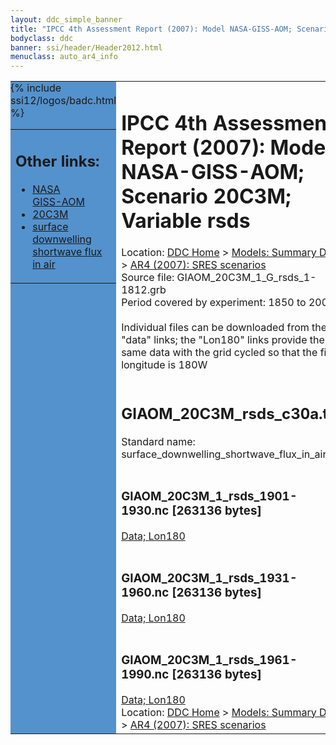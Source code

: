 ```yaml
---
layout: ddc_simple_banner
title: "IPCC 4th Assessment Report (2007): Model NASA-GISS-AOM; Scenario 20C3M; Variable rsds"
bodyclass: ddc
banner: ssi/header/Header2012.html
menuclass: auto_ar4_info
---
```



<table width="100%" border="0" cellspacing="0" cellpadding="0" style="border-collapse: collapse;">
<tr style="margin:0;padding:0;border:0;">
<td style="margin:0;padding:0;border:0;height:1pt;width:150pt;background:#5492CD;" valign="top" >

<div id="lh-col2" class="auto_ar4_info">
<table class="menumain" bgcolor="#5492CD" cellspacing="0" width="100%" border="0">
<tr><td>
<h2> Other links:</h2>
<ul>
<li><a href="/auto/ar4/model-NASA-GISS-AOM.html">NASA<br/>GISS-AOM</a></li>
<li><a href="/auto/ar4/scenario-20C3M.html">20C3M</a></li>
<li><a href="/auto/ar4/var-surface_downwelling_shortwave_flux_in_air.html">surface downwelling<br/> shortwave flux in air</a></li>
</ul>
</td></tr>
{% include ssi12/logos/badc.html %}
</table>
</div>
</td>
<td><h1>IPCC 4th Assessment Report (2007): Model NASA-GISS-AOM; Scenario 20C3M; Variable rsds</h1>

<!-- Breadcrumb1 -->
<div id="breadcrumb1" align="left">
Location: <a href="/index.html">DDC Home</a> > <a href="/sim/gcm_clim/">Models: Summary Data</a>
> <a href="/sim/gcm_clim/SRES_AR4/index.html">AR4 (2007): SRES scenarios</a>
</div>
<!-- End of Breadcrumb1 -->Source file: GIAOM_20C3M_1_G_rsds_1-1812.grb
<br/>
Period covered by experiment: 1850 to 2000<br/>
<br/>Individual files can be downloaded from the "data" links; the "Lon180" links provide the same data
         with the grid cycled so that the first longitude is 180W<br/>
<br/><h2>GIAOM_20C3M_rsds_c30a.tar</h2>
Standard name: surface_downwelling_shortwave_flux_in_air<br>
<br/><h3>GIAOM_20C3M_1_rsds_1901-1930.nc [263136 bytes]</h3>
<a href="/cgi-bin/downl/ar4_nc/rsds/GIAOM_20C3M_1_rsds_1901-1930.nc">Data; </a><a href="/cgi-bin/downl/ar4_nc/rsds/GIAOM_20C3M_1_rsds_1901-1930.cyto180.nc"> Lon180</a><br/>
<br/><h3>GIAOM_20C3M_1_rsds_1931-1960.nc [263136 bytes]</h3>
<a href="/cgi-bin/downl/ar4_nc/rsds/GIAOM_20C3M_1_rsds_1931-1960.nc">Data; </a><a href="/cgi-bin/downl/ar4_nc/rsds/GIAOM_20C3M_1_rsds_1931-1960.cyto180.nc"> Lon180</a><br/>
<br/><h3>GIAOM_20C3M_1_rsds_1961-1990.nc [263136 bytes]</h3>
<a href="/cgi-bin/downl/ar4_nc/rsds/GIAOM_20C3M_1_rsds_1961-1990.nc">Data; </a><a href="/cgi-bin/downl/ar4_nc/rsds/GIAOM_20C3M_1_rsds_1961-1990.cyto180.nc"> Lon180</a><br/>
<!-- Breadcrumb2 -->
<div id="breadcrumb2" align="left">
Location: <a href="/index.html">DDC Home</a> > <a href="/sim/gcm_clim/">Models: Summary Data</a>
> <a href="/sim/gcm_clim/SRES_AR4/index.html">AR4 (2007): SRES scenarios</a>
</div>
<!-- End of Breadcrumb2 --></td></tr></table>
